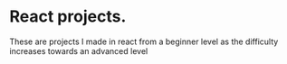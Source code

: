 # React projects.

These are projects I made in react from a beginner level as the difficulty increases towards an advanced level
